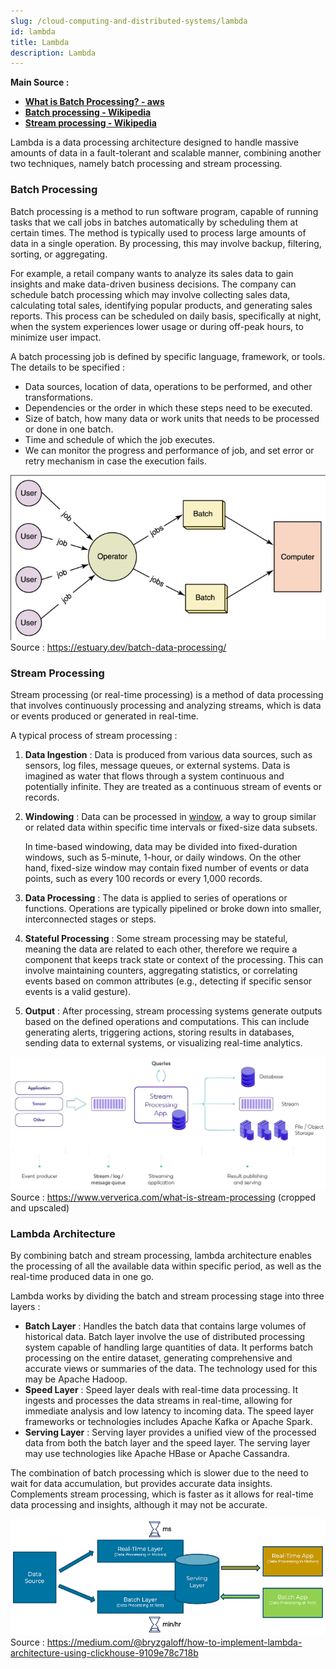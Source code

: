 ```yaml
---
slug: /cloud-computing-and-distributed-systems/lambda
id: lambda
title: Lambda
description: Lambda
---
```


**Main Source :**

- **[What is Batch Processing? - aws](https://aws.amazon.com/what-is/batch-processing/)**
- **[Batch processing - Wikipedia](https://en.wikipedia.org/wiki/Batch_processing)**
- **[Stream processing - Wikipedia](https://en.wikipedia.org/wiki/Stream_processing)**

Lambda is a data processing architecture designed to handle massive amounts of data in a fault-tolerant and scalable manner, combining another two techniques, namely batch processing and stream processing.

### Batch Processing

Batch processing is a method to run software program, capable of running tasks that we call jobs in batches automatically by scheduling them at certain times. The method is typically used to process large amounts of data in a single operation. By processing, this may involve backup, filtering, sorting, or aggregating.

For example, a retail company wants to analyze its sales data to gain insights and make data-driven business decisions. The company can schedule batch processing which may involve collecting sales data, calculating total sales, identifying popular products, and generating sales reports. This process can be scheduled on daily basis, specifically at night, when the system experiences lower usage or during off-peak hours, to minimize user impact.

A batch processing job is defined by specific language, framework, or tools. The details to be specified :

- Data sources, location of data, operations to be performed, and other transformations.
- Dependencies or the order in which these steps need to be executed.
- Size of batch, how many data or work units that needs to be processed or done in one batch.
- Time and schedule of which the job executes.
- We can monitor the progress and performance of job, and set error or retry mechanism in case the execution fails.

![Batch processing](./batch-processing.png)  
Source : https://estuary.dev/batch-data-processing/

### Stream Processing

Stream processing (or real-time processing) is a method of data processing that involves continuously processing and analyzing streams, which is data or events produced or generated in real-time.

A typical process of stream processing :

1. **Data Ingestion** : Data is produced from various data sources, such as sensors, log files, message queues, or external systems. Data is imagined as water that flows through a system continuous and potentially infinite. They are treated as a continuous stream of events or records.
2. **Windowing** : Data can be processed in [window](/data-structures-and-algorithms/sliding-window), a way to group similar or related data within specific time intervals or fixed-size data subsets.

   In time-based windowing, data may be divided into fixed-duration windows, such as 5-minute, 1-hour, or daily windows. On the other hand, fixed-size window may contain fixed number of events or data points, such as every 100 records or every 1,000 records.

3. **Data Processing** : The data is applied to series of operations or functions. Operations are typically pipelined or broke down into smaller, interconnected stages or steps.
4. **Stateful Processing** : Some stream processing may be stateful, meaning the data are related to each other, therefore we require a component that keeps track state or context of the processing. This can involve maintaining counters, aggregating statistics, or correlating events based on common attributes (e.g., detecting if specific sensor events is a valid gesture).
5. **Output** : After processing, stream processing systems generate outputs based on the defined operations and computations. This can include generating alerts, triggering actions, storing results in databases, sending data to external systems, or visualizing real-time analytics.

![Stream processing](./stream-processing.png)  
Source : https://www.ververica.com/what-is-stream-processing (cropped and upscaled)

### Lambda Architecture

By combining batch and stream processing, lambda architecture enables the processing of all the available data within specific period, as well as the real-time produced data in one go.

Lambda works by dividing the batch and stream processing stage into three layers :

- **Batch Layer** : Handles the batch data that contains large volumes of historical data. Batch layer involve the use of distributed processing system capable of handling large quantities of data. It performs batch processing on the entire dataset, generating comprehensive and accurate views or summaries of the data. The technology used for this may be Apache Hadoop.
- **Speed Layer** : Speed layer deals with real-time data processing. It ingests and processes the data streams in real-time, allowing for immediate analysis and low latency to incoming data. The speed layer frameworks or technologies includes Apache Kafka or Apache Spark.
- **Serving Layer** : Serving layer provides a unified view of the processed data from both the batch layer and the speed layer. The serving layer may use technologies like Apache HBase or Apache Cassandra.

The combination of batch processing which is slower due to the need to wait for data accumulation, but provides accurate data insights. Complements stream processing, which is faster as it allows for real-time data processing and insights, although it may not be accurate.

![Lambda architecture](./lambda-architecture.png)  
Source : https://medium.com/@bryzgaloff/how-to-implement-lambda-architecture-using-clickhouse-9109e78c718b
